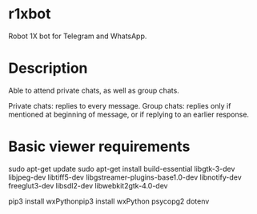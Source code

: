 # r1xbot
Robot 1X bot for Telegram and WhatsApp.

# Description
Able to attend private chats, as well as group chats.

Private chats: replies to every message.
Group chats: replies only if mentioned at beginning of message, or if replying to an earlier response.

# Basic viewer requirements
sudo apt-get update
sudo apt-get install build-essential libgtk-3-dev libjpeg-dev libtiff5-dev libgstreamer-plugins-base1.0-dev libnotify-dev freeglut3-dev libsdl2-dev libwebkit2gtk-4.0-dev

pip3 install wxPythonpip3 install wxPython psycopg2 dotenv

